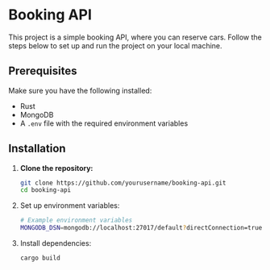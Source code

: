 # Booking API

This project is a simple booking API, where you can reserve cars. Follow the steps below to set up and run the project on your local machine.

## Prerequisites

Make sure you have the following installed:

- Rust
- MongoDB
- A `.env` file with the required environment variables

## Installation

1. **Clone the repository:**

   ```bash
   git clone https://github.com/yourusername/booking-api.git
   cd booking-api
   ```
   
2. Set up environment variables:

   ```bash
   # Example environment variables
   MONGODB_DSN=mongodb://localhost:27017/default?directConnection=true
   ```

3. Install dependencies:
   
   ```bash
   cargo build
   ```